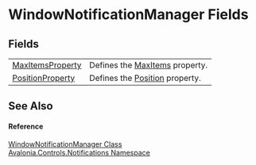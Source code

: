 # WindowNotificationManager Fields




## Fields
<table>
<tr>
<td><a href="F_Avalonia_Controls_Notifications_WindowNotificationManager_MaxItemsProperty">MaxItemsProperty</a></td>
<td>Defines the <a href="P_Avalonia_Controls_Notifications_WindowNotificationManager_MaxItems">MaxItems</a> property.</td>
</tr>
<tr>
<td><a href="F_Avalonia_Controls_Notifications_WindowNotificationManager_PositionProperty">PositionProperty</a></td>
<td>Defines the <a href="P_Avalonia_Controls_Notifications_WindowNotificationManager_Position">Position</a> property.</td>
</tr>
</table>

## See Also


#### Reference
<a href="T_Avalonia_Controls_Notifications_WindowNotificationManager">WindowNotificationManager Class</a>  
<a href="N_Avalonia_Controls_Notifications">Avalonia.Controls.Notifications Namespace</a>  

